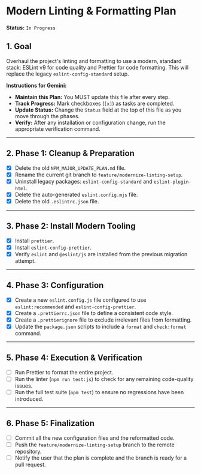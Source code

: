 # Modern Linting & Formatting Plan

**Status:** `In Progress`

## 1. Goal

Overhaul the project's linting and formatting to use a modern, standard stack: ESLint v9 for code quality and Prettier for code formatting. This will replace the legacy `eslint-config-standard` setup.

**Instructions for Gemini:**

- **Maintain this Plan:** You MUST update this file after every step.
- **Track Progress:** Mark checkboxes (`[x]`) as tasks are completed.
- **Update Status:** Change the `Status` field at the top of this file as you move through the phases.
- **Verify:** After any installation or configuration change, run the appropriate verification command.

---

## 2. Phase 1: Cleanup & Preparation

- [x] Delete the old `NPM_MAJOR_UPDATE_PLAN.md` file.
- [x] Rename the current git branch to `feature/modernize-linting-setup`.
- [x] Uninstall legacy packages: `eslint-config-standard` and `eslint-plugin-html`.
- [x] Delete the auto-generated `eslint.config.mjs` file.
- [x] Delete the old `.eslintrc.json` file.

---

## 3. Phase 2: Install Modern Tooling

- [x] Install `prettier`.
- [x] Install `eslint-config-prettier`.
- [x] Verify `eslint` and `@eslint/js` are installed from the previous migration attempt.

---

## 4. Phase 3: Configuration

- [x] Create a new `eslint.config.js` file configured to use `eslint:recommended` and `eslint-config-prettier`.
- [x] Create a `.prettierrc.json` file to define a consistent code style.
- [x] Create a `.prettierignore` file to exclude irrelevant files from formatting.
- [x] Update the `package.json` scripts to include a `format` and `check:format` command.

---

## 5. Phase 4: Execution & Verification

- [ ] Run Prettier to format the entire project.
- [ ] Run the linter (`npm run test:js`) to check for any remaining code-quality issues.
- [ ] Run the full test suite (`npm test`) to ensure no regressions have been introduced.

---

## 6. Phase 5: Finalization

- [ ] Commit all the new configuration files and the reformatted code.
- [ ] Push the `feature/modernize-linting-setup` branch to the remote repository.
- [ ] Notify the user that the plan is complete and the branch is ready for a pull request.
